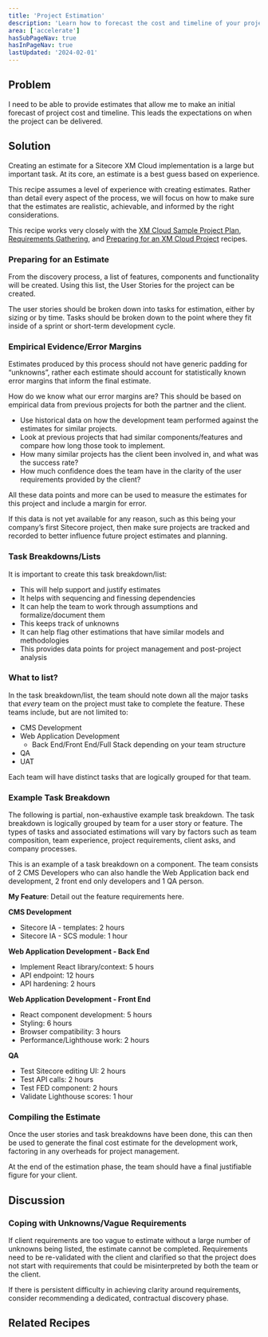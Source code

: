 ```yaml
---
title: 'Project Estimation'
description: 'Learn how to forecast the cost and timeline of your project'
area: ['accelerate']
hasSubPageNav: true
hasInPageNav: true
lastUpdated: '2024-02-01'
---
```


## Problem

I need to be able to provide estimates that allow me to make an initial forecast of project cost and timeline. This leads the expectations on when the project can be delivered.

## Solution

Creating an estimate for a Sitecore XM Cloud implementation is a large but important task. At its core, an estimate is a best guess based on experience.

This recipe assumes a level of experience with creating estimates. Rather than detail every aspect of the process, we will focus on how to make sure that the estimates are realistic, achievable, and informed by the right considerations.

This recipe works very closely with the [XM Cloud Sample Project Plan](xm-cloud-sample-project-plan), [Requirements Gathering](../discovery/requirements-gathering), and [Preparing for an XM Cloud Project](preparing-for-an-xm-cloud-project) recipes.

### Preparing for an Estimate

From the discovery process, a list of features, components and functionality will be created. Using this list, the User Stories for the project can be created.

The user stories should be broken down into tasks for estimation, either by sizing or by time. Tasks should be broken down to the point where they fit inside of a sprint or short-term development cycle.

### Empirical Evidence/Error Margins

Estimates produced by this process should not have generic padding for “unknowns”, rather each estimate should account for statistically known error margins that inform the final estimate.

How do we know what our error margins are? This should be based on empirical data from previous projects for both the partner and the client.

- Use historical data on how the development team performed against the estimates for similar projects.
- Look at previous projects that had similar components/features and compare how long those took to implement.
- How many similar projects has the client been involved in, and what was the success rate?
- How much confidence does the team have in the clarity of the user requirements provided by the client?

All these data points and more can be used to measure the estimates for this project and include a margin for error.

<Alert status="info">
  <AlertIcon />
    If this data is not yet available for any reason, such as this being your company’s first Sitecore project, then make sure projects are tracked and recorded to better influence future project estimates and planning.
</Alert>

### Task Breakdowns/Lists

It is important to create this task breakdown/list:

- This will help support and justify estimates
- It helps with sequencing and finessing dependencies
- It can help the team to work through assumptions and formalize/document them
- This keeps track of unknowns
- It can help flag other estimations that have similar models and methodologies
- This provides data points for project management and post-project analysis

### What to list?

In the task breakdown/list, the team should note down all the major tasks that _every_ team on the project must take to complete the feature. These teams include, but are not limited to:

- CMS Development
- Web Application Development
  - Back End/Front End/Full Stack depending on your team structure
- QA
- UAT

Each team will have distinct tasks that are logically grouped for that team.

### Example Task Breakdown

The following is partial, non-exhaustive example task breakdown. The task breakdown is logically grouped by team for a user story or feature. The types of tasks and associated estimations will vary by factors such as team composition, team experience, project requirements, client asks, and company processes.

This is an example of a task breakdown on a component. The team consists of 2 CMS Developers who can also handle the Web Application back end development, 2 front end only developers and 1 QA person.

**My Feature**: Detail out the feature requirements here.

**CMS Development**

- Sitecore IA - templates: 2 hours
- Sitecore IA - SCS module: 1 hour

**Web Application Development - Back End**

- Implement React library/context: 5 hours
- API endpoint: 12 hours
- API hardening: 2 hours

**Web Application Development - Front End**

- React component development: 5 hours
- Styling: 6 hours
- Browser compatibility: 3 hours
- Performance/Lighthouse work: 2 hours

**QA**

- Test Sitecore editing UI: 2 hours
- Test API calls: 2 hours
- Test FED component: 2 hours
- Validate Lighthouse scores: 1 hour

### Compiling the Estimate

Once the user stories and task breakdowns have been done, this can then be used to generate the final cost estimate for the development work, factoring in any overheads for project management.

At the end of the estimation phase, the team should have a final justifiable figure for your client.

## Discussion

### Coping with Unknowns/Vague Requirements

If client requirements are too vague to estimate without a large number of unknowns being listed, the estimate cannot be completed. Requirements need to be re-validated with the client and clarified so that the project does not start with requirements that could be misinterpreted by both the team or the client.

If there is persistent difficulty in achieving clarity around requirements, consider recommending a dedicated, contractual discovery phase.

## Related Recipes

<Row columns={2}>
<Link title="XM Cloud Sample Project Plan" link="/learn/accelerate/xm-cloud/pre-development/project-planning/xm-cloud-sample-project-plan" />
<Link title="Requirements Gathering" link="/learn/accelerate/xm-cloud/pre-development/discovery/requirements-gathering" />
</Row>
